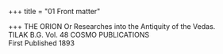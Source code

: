 +++
title = "01 Front matter"

+++
THE ORION Or Researches into the Antiquity of the Vedas.  
TILAK B.G. 
Vol. 48 COSMO PUBLICATIONS  
First Published 1893 
